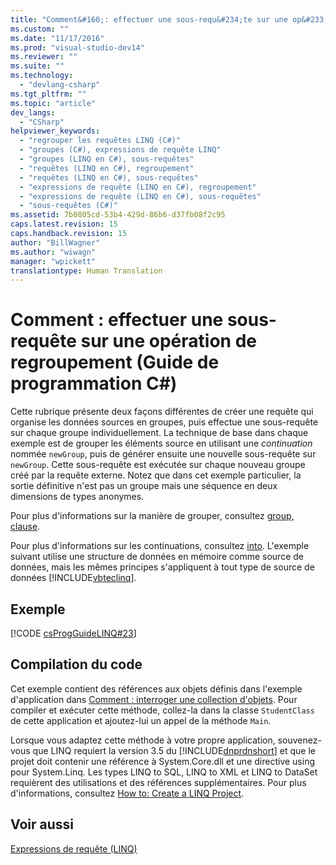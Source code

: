 ```yaml
---
title: "Comment&#160;: effectuer une sous-requ&#234;te sur une op&#233;ration de regroupement (Guide de programmation&#160;C#) | Microsoft Docs"
ms.custom: ""
ms.date: "11/17/2016"
ms.prod: "visual-studio-dev14"
ms.reviewer: ""
ms.suite: ""
ms.technology: 
  - "devlang-csharp"
ms.tgt_pltfrm: ""
ms.topic: "article"
dev_langs: 
  - "CSharp"
helpviewer_keywords: 
  - "regrouper les requêtes LINQ (C#)"
  - "groupes (C#), expressions de requête LINQ"
  - "groupes (LINQ en C#), sous-requêtes"
  - "requêtes (LINQ en C#), regroupement"
  - "requêtes (LINQ en C#), sous-requêtes"
  - "expressions de requête (LINQ en C#), regroupement"
  - "expressions de requête (LINQ en C#), sous-requêtes"
  - "sous-requêtes (C#)"
ms.assetid: 7b0805cd-53b4-429d-86b6-d37fb08f2c95
caps.latest.revision: 15
caps.handback.revision: 15
author: "BillWagner"
ms.author: "wiwagn"
manager: "wpickett"
translationtype: Human Translation
---
```

# Comment&#160;: effectuer une sous-requ&#234;te sur une op&#233;ration de regroupement (Guide de programmation&#160;C#)
Cette rubrique présente deux façons différentes de créer une requête qui organise les données sources en groupes, puis effectue une sous\-requête sur chaque groupe individuellement.  La technique de base dans chaque exemple est de grouper les éléments source en utilisant une *continuation* nommée `newGroup`, puis de générer ensuite une nouvelle sous\-requête sur `newGroup`.  Cette sous\-requête est exécutée sur chaque nouveau groupe créé par la requête externe.  Notez que dans cet exemple particulier, la sortie définitive n'est pas un groupe mais une séquence en deux dimensions de types anonymes.  
  
 Pour plus d'informations sur la manière de grouper, consultez [group, clause](../../../csharp/language-reference/keywords/group-clause.md).  
  
 Pour plus d'informations sur les continuations, consultez [into](../../../csharp/language-reference/keywords/into.md).  L'exemple suivant utilise une structure de données en mémoire comme source de données, mais les mêmes principes s'appliquent à tout type de source de données [!INCLUDE[vbteclinq](../../../csharp/includes/vbteclinq_md.md)].  
  
## Exemple  
 [!CODE [csProgGuideLINQ#23](../CodeSnippet/VS_Snippets_VBCSharp/csProgGuideLINQ#23)]  
  
## Compilation du code  
 Cet exemple contient des références aux objets définis dans l'exemple d'application dans [Comment : interroger une collection d'objets](../../../csharp/programming-guide/linq-query-expressions/how-to-query-a-collection-of-objects.md).  Pour compiler et exécuter cette méthode, collez\-la dans la classe `StudentClass` de cette application et ajoutez\-lui un appel de la méthode `Main`.  
  
 Lorsque vous adaptez cette méthode à votre propre application, souvenez\-vous que LINQ requiert la version 3.5 du [!INCLUDE[dnprdnshort](../../../csharp/getting-started/includes/dnprdnshort_md.md)] et que le projet doit contenir une référence à System.Core.dll et une directive using pour System.Linq.  Les types LINQ to SQL, LINQ to XML et LINQ to DataSet requièrent des utilisations et des références supplémentaires.  Pour plus d'informations, consultez [How to: Create a LINQ Project](../Topic/How%20to:%20Create%20a%20LINQ%20Project.md).  
  
## Voir aussi  
 [Expressions de requête \(LINQ\)](../../../csharp/programming-guide/linq-query-expressions/index.md)